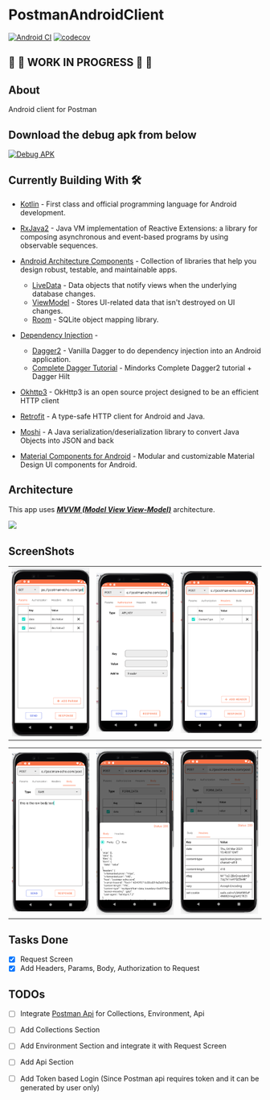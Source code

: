 # PostmanAndroidClient
[![Android CI](https://github.com/RotBolt/PostmanAndroidClient/actions/workflows/android-master.yaml/badge.svg)](https://github.com/RotBolt/PostmanAndroidClient/actions/workflows/android-master.yaml)
[![codecov](https://codecov.io/gh/RotBolt/PostmanAndroidClient/branch/master/graph/badge.svg?token=1YVWQFNG4P)](https://codecov.io/gh/RotBolt/PostmanAndroidClient)

## :construction: :construction: WORK IN PROGRESS :construction: :construction:
## About
Android client for Postman

## Download the debug apk from below
[![Debug APK](https://img.shields.io/badge/APK-brightgreen?style=for-the-badge&logo=android)](apk/app-debug.apk)

## Currently Building With 🛠
- [Kotlin](https://kotlinlang.org/) - First class and official programming language for Android development.
- [RxJava2](https://github.com/ReactiveX/RxJava/tree/2.x) - Java VM implementation of Reactive Extensions: a library for composing asynchronous and event-based programs by using observable sequences.
- [Android Architecture Components](https://developer.android.com/topic/libraries/architecture) - Collection of libraries that help you design robust, testable, and maintainable apps.
  - [LiveData](https://developer.android.com/topic/libraries/architecture/livedata) - Data objects that notify views when the underlying database changes.
  - [ViewModel](https://developer.android.com/topic/libraries/architecture/viewmodel) - Stores UI-related data that isn't destroyed on UI changes. 
  - [Room](https://developer.android.com/topic/libraries/architecture/room) - SQLite object mapping library.
  
- [Dependency Injection](https://developer.android.com/training/dependency-injection) - 
  - [Dagger2](https://dagger.dev/) - Vanilla Dagger to do dependency injection into an Android application.
  - [Complete Dagger Tutorial](https://blog.mindorks.com/a-complete-guide-to-learn-dagger-2-b4c7a570d99c) - Mindorks Complete Dagger2 tutorial + Dagger Hilt
- [Okhttp3](https://github.com/square/okhttp) - OkHttp3 is an open source project designed to be an efficient HTTP client  
- [Retrofit](https://square.github.io/retrofit/) - A type-safe HTTP client for Android and Java.
- [Moshi](https://github.com/square/moshi) - A Java serialization/deserialization library to convert Java Objects into JSON and back 
- [Material Components for Android](https://github.com/material-components/material-components-android) - Modular and customizable Material Design UI components for Android.

## Architecture
This app uses [***MVVM (Model View View-Model)***](https://developer.android.com/jetpack/docs/guide#recommended-app-arch) architecture.

![](https://developer.android.com/topic/libraries/architecture/images/final-architecture.png)


## ScreenShots

| | | |
| --- | --- | --- |
|<img src="assets/ParamsScreen.png" width=360>|<img src="assets/AuthScreen.png" width=360>|<img src="assets/HeaderScreen.png" width=360>|<img src="assets/AuthScreen.png" width=360>

|  |  | |
| --- | --- | --- |
|<img src="assets/BodyScreen.png" width=360>|<img src="assets/ResponseBody.png" width=360>|<img src="assets/ResponseHeaders.png" width=360>

## Tasks Done
- [x] Request Screen
- [x] Add Headers, Params, Body, Authorization to Request

## TODOs
- [ ] Integrate [Postman Api](api.postman.com) for Collections, Environment, Api
- [ ] Add Collections Section
- [ ] Add Environment Section and integrate it with Request Screen
- [ ] Add Api Section 
- [ ] Add Token based Login (Since Postman api requires token and it can be generated by user only)


